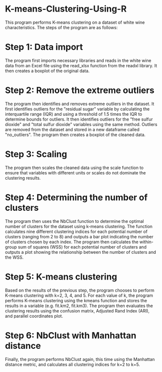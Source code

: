 # K-means-Clustering-Using-R

This program performs K-means clustering on a dataset of white wine characteristics. The steps of the program are as follows:

# Step 1: Data import
The program first imports necessary libraries and reads in the white wine data from an Excel file using the read_xlsx function from the readxl library. It then creates a boxplot of the original data.

# Step 2: Remove the extreme outliers
The program then identifies and removes extreme outliers in the dataset. It first identifies outliers for the "residual sugar" variable by calculating the interquartile range (IQR) and using a threshold of 1.5 times the IQR to determine bounds for outliers. It then identifies outliers for the "free sulfur dioxide" and "total sulfur dioxide" variables using the same method. Outliers are removed from the dataset and stored in a new dataframe called "no_outliers". The program then creates a boxplot of the cleaned data.

# Step 3: Scaling
The program then scales the cleaned data using the scale function to ensure that variables with different units or scales do not dominate the clustering results.

# Step 4: Determining the number of clusters
The program then uses the NbClust function to determine the optimal number of clusters for the dataset using k-means clustering. The function calculates nine different clustering indices for each potential number of clusters (ranging from 2 to 8) and outputs a bar plot indicating the number of clusters chosen by each index. The program then calculates the within-group sum of squares (WSS) for each potential number of clusters and outputs a plot showing the relationship between the number of clusters and the WSS.

# Step 5: K-means clustering
Based on the results of the previous step, the program chooses to perform K-means clustering with k=2, 3, 4, and 5. For each value of k, the program performs K-means clustering using the kmeans function and stores the results in a variable (e.g. fit.km2, fit.km3). The program then evaluates the clustering results using the confusion matrix, Adjusted Rand Index (ARI), and parallel coordinates plot.

# Step 6: NbClust with Manhattan distance
Finally, the program performs NbClust again, this time using the Manhattan distance metric, and calculates all clustering indices for k=2 to k=5.
